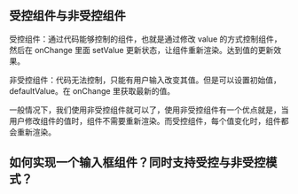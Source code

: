 ## 受控组件与非受控组件

受控组件：通过代码能够控制的组件，也就是通过修改 value 的方式控制组件，然后在 onChange 里面 setValue 更新状态，让组件重新渲染。达到值的更新效果。

非受控组件：代码无法控制，只能有用户输入改变其值。但是可以设置初始值，defaultValue。在 onChange 里获取最新的值。

一般情况下，我们使用非受控组件就可以了，使用非受控组件有一个优点就是，当用户修改组件的值时，组件不需要重新渲染。而受控组件，每个值变化时，组件都会重新渲染。

## 如何实现一个输入框组件？同时支持受控与非受控模式？
